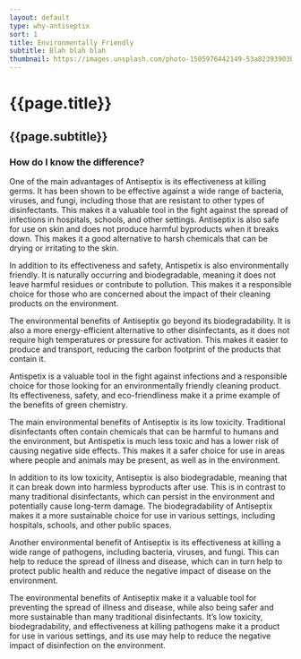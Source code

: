 ```yaml
---
layout: default
type: why-antiseptix
sort: 1
title: Environmentally Friendly
subtitle: Blah blah blah
thumbnail: https://images.unsplash.com/photo-1505976442149-53a82393903b?ixlib=rb-4.0.3&ixid=MnwxMjA3fDB8MHxwaG90by1wYWdlfHx8fGVufDB8fHx8&auto=format&fit=crop&w=1740&q=80
---
```

# {{page.title}}

## {{page.subtitle}}

### How do I know the difference?

One of the main advantages of Antiseptix is its effectiveness at killing germs. It has been shown to be effective against a wide range of bacteria, viruses, and fungi, including those that are resistant to other types of disinfectants. This makes it a valuable tool in the fight against the spread of infections in hospitals, schools, and other settings.
Antiseptix is also safe for use on skin and does not produce harmful byproducts when it breaks down. This makes it a good alternative to harsh chemicals that can be drying or irritating to the skin.

In addition to its effectiveness and safety, Antispetix is also environmentally friendly. It is naturally occurring and biodegradable, meaning it does not leave harmful residues or contribute to pollution. This makes it a responsible choice for those who are concerned about the impact of their cleaning products on the environment.

The environmental benefits of Antiseptix go beyond its biodegradability. It is also a more energy-efficient alternative to other disinfectants, as it does not require high temperatures or pressure for activation. This makes it easier to produce and transport, reducing the carbon footprint of the products that contain it.

Antispetix is a valuable tool in the fight against infections and a responsible choice for those looking for an environmentally friendly cleaning product. Its effectiveness, safety, and eco-friendliness make it a prime example of the benefits of green chemistry.

The main environmental benefits of Antiseptix is its low toxicity. Traditional disinfectants often contain chemicals that can be harmful to humans and the environment, but Antispetix is much less toxic and has a lower risk of causing negative side effects. This makes it a safer choice for use in areas where people and animals may be present, as well as in the environment.

In addition to its low toxicity, Antiseptix is also biodegradable, meaning that it can break down into harmless byproducts after use. This is in contrast to many traditional disinfectants, which can persist in the environment and potentially cause long-term damage. The biodegradability of Antiseptix makes it a more sustainable choice for use in various settings, including hospitals, schools, and other public spaces.

Another environmental benefit of Antiseptix is its effectiveness at killing a wide range of pathogens, including bacteria, viruses, and fungi. This can help to reduce the spread of illness and disease, which can in turn help to protect public health and reduce the negative impact of disease on the environment. 

The environmental benefits of Antiseptix make it a valuable tool for preventing the spread of illness and disease, while also being safer and more sustainable than many traditional disinfectants. It’s low toxicity, biodegradability, and effectiveness at killing pathogens make it a product for use in various settings, and its use may help to reduce the negative impact of disinfection on the environment.